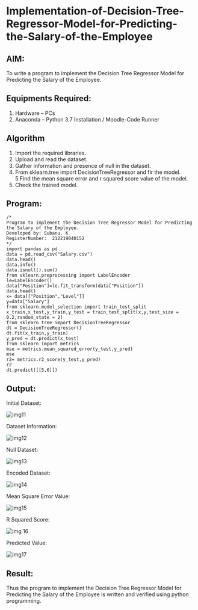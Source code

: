 # Implementation-of-Decision-Tree-Regressor-Model-for-Predicting-the-Salary-of-the-Employee

## AIM:
To write a program to implement the Decision Tree Regressor Model for Predicting the Salary of the Employee.

## Equipments Required:
1. Hardware – PCs
2. Anaconda – Python 3.7 Installation / Moodle-Code Runner

## Algorithm
1. Import the required libraries.
2. Upload and read the dataset.
3. Gather information and presence of null in the dataset.
4. From sklearn.tree import DecisionTreeRegressor and fir the model. 5.Find the mean square error and r squared score value of the model.
5. Check the trained model. 

## Program:
```
/*
Program to implement the Decision Tree Regressor Model for Predicting the Salary of the Employee.
Developed by: Subanu. K
RegisterNumber:  212219040152
*/
import pandas as pd
data = pd.read_csv("Salary.csv")
data.head()
data.info()
data.isnull().sum()
from sklearn.preprocessing import LabelEncoder
le=LabelEncoder()
data["Position"]=le.fit_transform(data["Position"])
data.head()
x= data[["Position","Level"]]
y=data["Salary"]
from sklearn.model_selection import train_test_split
x_train,x_test,y_train,y_test = train_test_split(x,y,test_size = 0.2,random_state = 2)
from sklearn.tree import DecisionTreeRegressor
dt = DecisionTreeRegressor()
dt.fit(x_train,y_train)
y_pred = dt.predict(x_test)
from sklearn import metrics
mse = metrics.mean_squared_error(y_test,y_pred)
mse
r2= metrics.r2_score(y_test,y_pred)
r2
dt.predict([[5,6]])
```


## Output:
Initial Dataset:

![img11](https://user-images.githubusercontent.com/87663343/173235475-406cbe7a-bd7e-4a6c-8b03-7e8095f770e6.png)

Dataset Information:

![img12](https://user-images.githubusercontent.com/87663343/173235508-3d255084-5355-4d70-860b-776c6fc51f82.png)

Null Dataset:

![img13](https://user-images.githubusercontent.com/87663343/173235539-1d4d7c6b-d354-4146-930e-bc2447df3344.png)

Encoded Dataset:

![img14](https://user-images.githubusercontent.com/87663343/173235567-0cf5f31b-7f1d-4f9d-ac58-87381cc8795d.png)

Mean Square Error Value:

![img15](https://user-images.githubusercontent.com/87663343/173235606-fe1d923d-1597-4cb6-927b-94796ae0e348.png)

R Squared Score:

![img 16](https://user-images.githubusercontent.com/87663343/173235635-919ea648-cc67-46cb-a2f5-b8713c12cae3.png)

Predicted Value:

![img17](https://user-images.githubusercontent.com/87663343/173235667-e630c246-85c3-4abd-9c27-72fa37936afa.png)







## Result:
Thus the program to implement the Decision Tree Regressor Model for Predicting the Salary of the Employee is written and verified using python programming.
